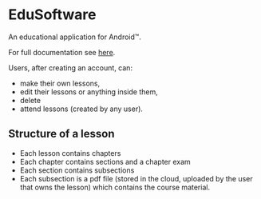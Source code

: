 # EduSoftware
An educational application for Android™.

For full documentation see [here](./app/src/main/assets/help.pdf).

Users, after creating an account, can:
* make their own lessons,
* edit their lessons or anything inside them,
* delete
* attend lessons (created by any user).

## Structure of a lesson

* Each lesson contains chapters
* Each chapter contains sections and a chapter exam
* Each section contains subsections
* Each subsection is a pdf file (stored in the cloud, uploaded by the user that owns the lesson) which contains the course material.
